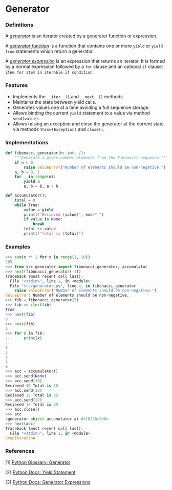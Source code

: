 # Generator

### Definitions
A <u>*generator*</u> is an iterator created by a generator function or expression.

A <u>*generator function*</u> is a function that contains one or more `yield` or `yield from` statements which return a generator.

A <u>*generator expression*</u> is an expression that returns an iterator. It is formed by a normal expression followed by a `for` clause and an optional `if` clause: `item for item in iterable if condition`.

### Features
- Implements the `__iter__()` and `__next__()` methods.
- Maintains the state between yield calls.
- Generates values one at a time avoiding a full sequence storage.
- Allows binding the current `yield` statement to a value via method `send(value)`.
- Allows raising an exception and close the generator at the current state via methods `throw(Exception)` and `close()`.

### Implementations
```python
def fibonacci_generator(n: int, /):
    """Generate a given number elements from the Fibonacci sequence."""
    if n < 0:
        raise ValueError("Number of elements should be non-negative.")
    a, b = 0, 1
    for _ in range(n):
        yield a
        a, b = b, a + b

def accumulator():
    total = 0
    while True:
        value = yield
        print(f"Recieved {value}", end=" ")
        if value is None:
            break
        total += value
        print(f"Total is {total}")
```

### Examples
```python
>>> sum(x ** 2 for x in range(1, 10))
285
>>> from src.generator import fibonacci_generator, accumulator
>>> next(fibonacci_generator(-1))
Traceback (most recent call last):
  File "<stdin>", line 1, in <module>
  File "src/generator.py", line 4, in fibonacci_generator
    raise ValueError("Number of elements should be non-negative.")
ValueError: Number of elements should be non-negative.
>>> fib = fibonacci_generator(7)
>>> fib == iter(fib)
True
>>> next(fib)
0
>>> next(fib)
1
>>> for x in fib:
...     print(x)
... 
1
2
3
5
8
>>> acc = accumulator() 
>>> acc.send(None)
>>> acc.send(10)
Recieved 10 Total is 10
>>> acc.send(12)
Recieved 12 Total is 22
>>> acc.send(17)
Recieved 17 Total is 39
>>> acc.close()
>>> acc
<generator object accumulator at 0x1027bc9e0>
>>> next(acc)
Traceback (most recent call last):
  File "<stdin>", line 1, in <module>
StopIteration
```

### References
[1] [Python Glossary: Generator](https://docs.python.org/3/glossary.html#term-generator)

[2] [Python Docs: Yield Statement](https://docs.python.org/3/reference/simple_stmts.html#the-yield-statement)

[3] [Python Docs: Generator Expressions](https://docs.python.org/3/reference/expressions.html#generator-expressions)